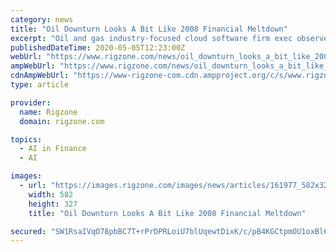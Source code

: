 ```yaml
---
category: news
title: "Oil Downturn Looks A Bit Like 2008 Financial Meltdown"
excerpt: "Oil and gas industry-focused cloud software firm exec observes similarities and differences between two historic episodes."
publishedDateTime: 2020-05-05T12:23:00Z
webUrl: "https://www.rigzone.com/news/oil_downturn_looks_a_bit_like_2008_financial_meltdown-05-may-2020-161977-article/"
ampWebUrl: "https://www.rigzone.com/news/oil_downturn_looks_a_bit_like_2008_financial_meltdown-05-may-2020-161977-article/?amp"
cdnAmpWebUrl: "https://www-rigzone-com.cdn.ampproject.org/c/s/www.rigzone.com/news/oil_downturn_looks_a_bit_like_2008_financial_meltdown-05-may-2020-161977-article/?amp"
type: article

provider:
  name: Rigzone
  domain: rigzone.com

topics:
  - AI in Finance
  - AI

images:
  - url: "https://images.rigzone.com/images/news/articles/161977_582x327.png"
    width: 582
    height: 327
    title: "Oil Downturn Looks A Bit Like 2008 Financial Meltdown"

secured: "SW1RsaIVqO78pbBC7T+rPrDPRLoiU7blUqewtDixK/c/pB4KGCtpmOU1oxBl65Rp+K5eoZOP9PUXJnSlBNakC2FDwjSwcWU+pe/q9gtpn1T1dq8V5eohng2XHVjI+bnPyQcaCDH4YgAUI8+k86Tj9uRl7Q9XMgavs2VdX/mD4DPqYulu5NnaFMx8fmzXGHWW+TyuLjpFVZ3EC/cSKFWQ8j3HLBaCkBmilCqYpDPClUBdesRUWai348t/bV3BtDGOnPIxiYsYg+gUDs32LQcYBY8+KWVMaP99HoDzQPkrD29FxNSRlmLDQ28KCckTK1WW;eoRYwKRKUn9vB+EtcqRoQQ=="
---
```


